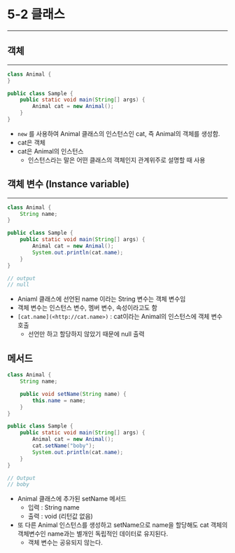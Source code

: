 # 5-2 클래스

---

## 객체

---



```java
class Animal {
}

public class Sample {
    public static void main(String[] args) {
        Animal cat = new Animal();
    }
}
```

- `new` 를 사용하여 Animal 클래스의 인스턴스인 cat, 즉 Animal의 객체를 생성함.
- cat은 객체
- cat은 Animal의 인스턴스
  - 인스턴스라는 말은 어떤 클래스의 객체인지 관계위주로 설명할 때 사용

## 객체 변수 (Instance variable)

---

```java
class Animal {
    String name;
}

public class Sample {
    public static void main(String[] args) {
        Animal cat = new Animal();
        System.out.println(cat.name);
    }
}

// output
// null
```

- Aniaml 클래스에 선언된 name 이라는 String 변수는 객체 변수임
- 객체 변수는 인스턴스 변수, 멤버 변수, 속성이라고도 함
- `[cat.name](<http://cat.name>)` : cat이라는 Animal의 인스턴스에 객체 변수 호출
  - 선언만 하고 할당하지 않았기 때문에 null 출력

## 메서드

```java
class Animal {
    String name;

    public void setName(String name) {
        this.name = name;
    }
}

public class Sample {
    public static void main(String[] args) {
        Animal cat = new Animal();
        cat.setName("boby");
        System.out.println(cat.name);
    }
}

// Output
// boby
```

- Animal 클래스에 추가된 setName 메서드
  - 입력 : String name
  - 출력 : void (리턴값 없음)
- 또 다른 Animal 인스턴스를 생성하고 setName으로 name을 할당해도 cat 객체의 객체변수인 name과는 별개인 독립적인 데이터로 유지된다.
  - 객체 변수는 공유되지 않는다.
